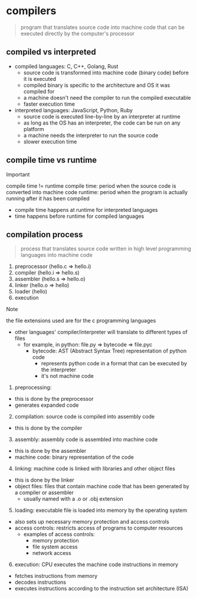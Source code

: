 
# compilers

> program that translates source code into machine code that can be executed directly by the computer's processor

## compiled vs interpreted

- compiled languages: C, C++, Golang, Rust
  - source code is transformed into machine code (binary code) before it is executed
  - compiled binary is specific to the architecture and OS it was compiled for
  - a machine doesn't need the compiler to run the compiled executable
  - faster execution time
- interpreted languages: JavaScript, Python, Ruby
  - source code is executed line-by-line by an interpreter at runtime
  - as long as the OS has an interpreter, the code can be run on any platform
  - a machine needs the interpreter to run the source code
  - slower execution time

## compile time vs runtime

> [!IMPORTANT]
> compile time != runtime
> compile time: period when the source code is converted into machine code
> runtime: period when the program is actually running after it has been compiled

- compile time happens at runtime for interpreted languages
- time happens before runtime for compiled languages

## compilation process

> process that translates source code written in high level programming languages into machine code

1. preprocessor (hello.c => hello.i)
1. compiler (hello.i => hello.s)
1. assembler (hello.s => hello.o)
1. linker (hello.o => hello)
1. loader (hello)
1. execution

> [!NOTE]
> the file extensions used are for the c programming languages

- other languages' compiler/interpreter will translate to different types of files
  - for example, in python: file.py => bytecode => file.pyc
    - bytecode: AST (Abstract Syntax Tree) representation of python code
      - represents python code in a format that can be executed by the interpreter
      - it's not machine code

1. preprocessing:
  - this is done by the preprocessor
  - generates expanded code
2. compilation: source code is compiled into assembly code
  - this is done by the compiler
3. assembly: assembly code is assembled into machine code
  - this is done by the assembler
  - machine code: binary representation of the code
4. linking: machine code is linked with libraries and other object files
  - this is done by the linker
  - object files: files that contain machine code that has been generated by a compiler or assembler
    - usually named with a .o or .obj extension
5. loading: executable file is loaded into memory by the operating system
  - also sets up necessary memory protection and access controls
  - access controls: restricts access of programs to computer resources
    - examples of access controls:
      - memory protection
      - file system access
      - network access
6. execution: CPU executes the machine code instructions in memory
  - fetches instructions from memory
  - decodes instructions
  - executes instructions according to the instruction set architecture (ISA)
